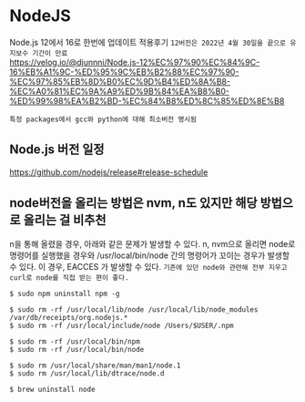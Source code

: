 # NodeJS

Node.js 12에서 16로 한번에 업데이트 적용후기
`12버전은 2022년 4월 30일을 끝으로 유지보수 기간이 만료`  
https://velog.io/@djunnni/Node.js-12%EC%97%90%EC%84%9C-16%EB%A1%9C-%ED%95%9C%EB%B2%88%EC%97%90-%EC%97%85%EB%8D%B0%EC%9D%B4%ED%8A%B8-%EC%A0%81%EC%9A%A9%ED%9B%84%EA%B8%B0-%ED%99%98%EA%B2%BD-%EC%84%B8%ED%8C%85%ED%8E%B8

`특정 packages에서 gcc와 python에 대해 최소버전 명시됨`

## Node.js 버전 일정

https://github.com/nodejs/release#release-schedule

## node버전을 올리는 방법은 nvm, n도 있지만 해당 방법으로 올리는 걸 비추천

n을 통해 올렸을 경우, 아래와 같은 문제가 발생할 수 있다.
n, nvm으로 올리면 node로 명령어를 실행했을 경우와 /usr/local/bin/node 간의 명령어가 꼬이는 경우가 발생할 수 있다. 이 경우, EACCES 가 발생할 수 있다.
`기존에 있던 node와 관련해 전부 지우고 curl로 node를 직접 받는 편이 좋다.`

```
$ sudo npm uninstall npm -g

$ sudo rm -rf /usr/local/lib/node /usr/local/lib/node_modules /var/db/receipts/org.nodejs.*
$ sudo rm -rf /usr/local/include/node /Users/$USER/.npm

$ sudo rm -rf /usr/local/bin/npm
$ sudo rm -rf /usr/local/bin/node

$ sudo rm /usr/local/share/man/man1/node.1
$ sudo rm /usr/local/lib/dtrace/node.d

$ brew uninstall node
```
